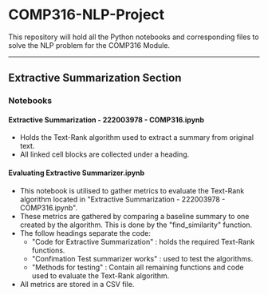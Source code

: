 # COMP316-NLP-Project
This repository will hold all the Python notebooks and corresponding files to solve the NLP problem for the COMP316 Module.

- - - 
## Extractive Summarization Section
### Notebooks
#### Extractive Summarization - 222003978 - COMP316.ipynb
  - Holds the Text-Rank algorithm used to extract a summary from original text.
  - All linked cell blocks are collected under a heading.
#### Evaluating Extractive Summarizer.ipynb
  - This notebook is utilised to gather metrics to evaluate the Text-Rank algorithm located in "Extractive Summarization - 222003978 - COMP316.ipynb".
  - These metrics are gathered by comparing a baseline summary to one created by the algorithm. This is done by the "find_similarity" function.
  - The follow headings separate the code:
    - "Code for Extractive Summarization" : holds the required Text-Rank functions.
    - "Confimation Test summarizer works" : used to test the algorithms.
    - "Methods for testing" : Contain all remaining functions and code used to evaluate the Text-Rank algorithm.
  - All metrics are stored in a CSV file. 
